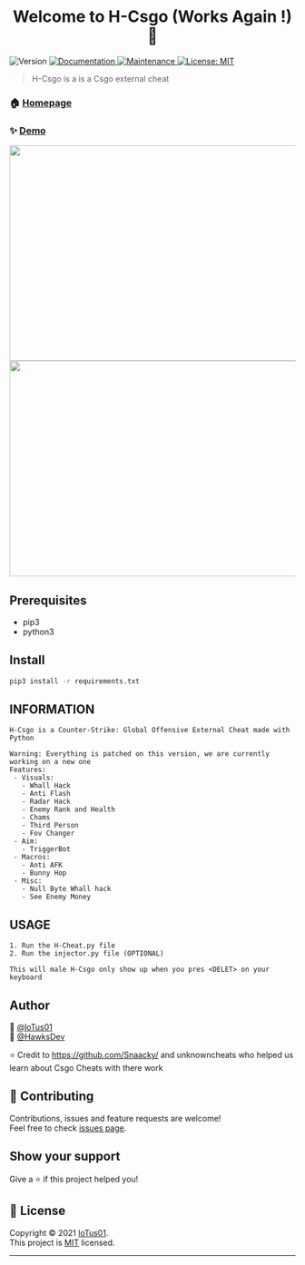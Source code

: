 <h1 align="center">Welcome to H-Csgo (Works Again !) 👋</h1>
<p>
  <img alt="Version" src="https://img.shields.io/badge/version-1.3-blue.svg?cacheSeconds=2592000" />
  <a href="https://github.com/kefranabg/readme-md-generator#readme" target="_blank">
    <img alt="Documentation" src="https://img.shields.io/badge/documentation-yes-brightgreen.svg" />
  </a>
  <a href="https://github.com/kefranabg/readme-md-generator/graphs/commit-activity" target="_blank">
    <img alt="Maintenance" src="https://img.shields.io/badge/Maintained%3F-yes-green.svg" />
  </a>
  <a href="https://github.com/loTus04/RATata/blob/main/LICENSE" target="_blank">
    <img alt="License: MIT" src="https://img.shields.io/github/license/loTus04/H-Csgo" />
  </a>
</p>

> H-Csgo is a is a Csgo external cheat

### 🏠 [Homepage](https://github.com/loTus04/H-Csgo/blob/main/README.md)

### ✨ [Demo](https://media.discordapp.net/attachments/919204721024204820/919236390959612014/unknown1.png?width=1105&height=676)
<img src="https://media.discordapp.net/attachments/919204721024204820/919236390959612014/unknown1.png?width=1105&height=676" width="570" height="380"/> 
<img src="https://media.discordapp.net/attachments/919204721024204820/919236483766972426/unknown2.png?width=1323&height=676" width="570" height="380"/>
</br>

## Prerequisites

- pip3
- python3

## Install

```sh
pip3 install -r requirements.txt
```

## INFORMATION

 ```
H-Csgo is a Counter-Strike: Global Offensive External Cheat made with Python

Warning: Everything is patched on this version, we are currently working on a new one
Features:
  - Visuals:
    - Whall Hack
    - Anti Flash
    - Radar Hack
    - Enemy Rank and Health
    - Chams
    - Third Person
    - Fov Changer
  - Aim:
    - TriggerBot
  - Macros:
    - Anti AFK
    - Bunny Hop
  - Misc:
    - Null Byte Whall hack
    - See Enemy Money

```

## USAGE

```
1. Run the H-Cheat.py file
2. Run the injector.py file (OPTIONAL)

This will male H-Csgo only show up when you pres <DELET> on your keyboard

```

## Author

👤 [@loTus01](https://github.com/loTus04)</br>
👤 [@HawksDev](https://github.com/HawksDev)

⭐️ Credit to https://github.com/Snaacky/ and unknowncheats who helped us learn about Csgo Cheats with there work

## 🤝 Contributing

Contributions, issues and feature requests are welcome!<br />Feel free to check [issues page](https://github.com/loTus04/H-Csgo/issues).

## Show your support

Give a ⭐️ if this project helped you!

## 📝 License

Copyright © 2021 [loTus01](https://github.com/loTus04).<br />
This project is [MIT](https://github.com/kefranabg/readme-md-generator/blob/master/LICENSE) licensed.

***
